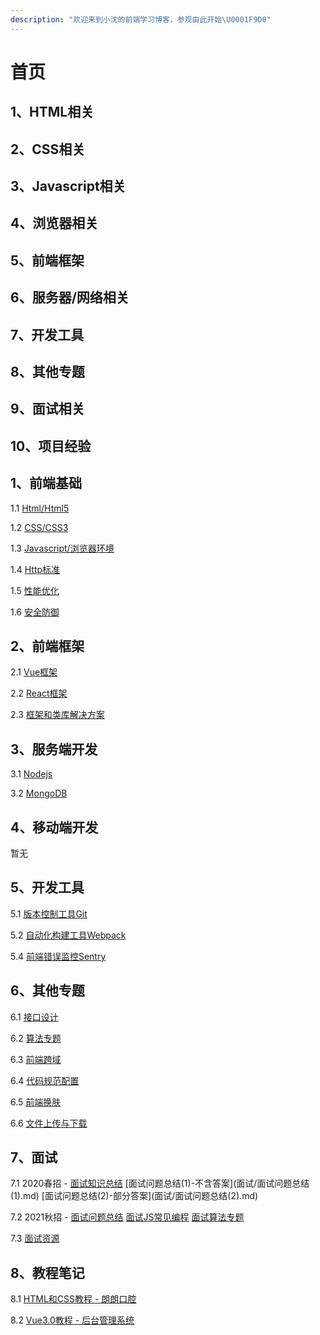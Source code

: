 ```yaml
---
description: "欢迎来到小沈的前端学习博客，参观由此开始\U0001F9D0"
---
```


# 首页

## 1、HTML相关

## 2、CSS相关

## 3、Javascript相关

## 4、浏览器相关

## 5、前端框架

## 6、服务器/网络相关

## 7、开发工具

## 8、其他专题

## 9、面试相关

## 10、项目经验

## 1、前端基础

1.1 [Html/Html5](qian-duan-ji-chu/html/)

1.2 [CSS/CSS3](qian-duan-ji-chu/css/)

1.3 [Javascript/浏览器环境](qian-duan-ji-chu/javascript/)

1.4 [Http标准](qian-duan-ji-chu/http-biao-zhun/)

1.5 [性能优化](qian-duan-ji-chu/xing-neng-you-hua/xing-neng-you-hua.md)

1.6 [安全防御](qian-duan-ji-chu/an-quan-fang-yu/an-quan-fang-yu.md)

## 2、前端框架

2.1 [Vue框架](qian-duan-kuang-jia/vue/)

2.2 [React框架](qian-duan-kuang-jia/react/)

2.3 [框架和类库解决方案](qian-duan-kuang-jia/kuang-jia-he-lei-ku-jie-jue-fang-an/kuang-jia-he-lei-ku-jie-jue-fang-an.md)

## 3、服务端开发

3.1 [Nodejs](fu-wu-duan-kai-fa/nodejs-bi-ji.md)

3.2 [MongoDB](fu-wu-duan-kai-fa/mongodb-bi-ji.md)

## 4、移动端开发

暂无

## 5、开发工具

5.1 [版本控制工具Git](https://github.com/MrEnvision/Front-end_learning_notes/tree/e271cf028afb432007c228479fafc70df6e880c6/开发工具/Git使用/README.md)

5.2 [自动化构建工具Webpack](./)

5.4 [前端错误监控Sentry](kai-fa-gong-ju/sentry-shi-yong.md)

## 6、其他专题

6.1 [接口设计](qi-ta/jie-kou-she-ji.md)

6.2 [算法专题](https://github.com/MrEnvision/LeetCode_JS)

6.3 [前端跨域](https://github.com/MrEnvision/Front-end_learning_project/blob/master/cross-domain_solutions)

6.4 [代码规范配置](https://github.com/MrEnvision/Front-end_learning_project/blob/master/coding_guide_setting)

6.5 [前端换肤](https://github.com/MrEnvision/Front-end_learning_project/blob/master/change_theme_solutions)

6.6 [文件上传与下载](https://github.com/MrEnvision/Front-end_learning_project/blob/master/file_upload_download)

## 7、面试

7.1 2020春招 - [面试知识总结](mian-shi/mian-shi-zhi-shi-zong-jie.md) \[面试问题总结\(1\)-不含答案\]\(面试/面试问题总结\(1\).md\) \[面试问题总结\(2\)-部分答案\]\(面试/面试问题总结\(2\).md\)

7.2 2021秋招 - [面试问题总结](mian-shi/mian-shi-wen-ti-zong-jie.md) [面试JS常见编程](https://github.com/MrEnvision/Front-end_learning_notes/tree/e271cf028afb432007c228479fafc70df6e880c6/面试/面试JS常见编程.js) [面试算法专题](mian-shi/suan-fa-jie-ti-kuang-jia.md)

7.3 [面试资源](mian-shi/mian-shi-zi-yuan.md)

## 8、教程笔记

8.1 [HTML和CSS教程 - 朗朗口腔](https://github.com/MrEnvision/langlangDental)

8.2 [Vue3.0教程 - 后台管理系统](https://github.com/MrEnvision/vue-admin)

